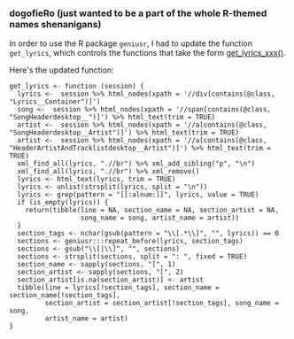 ### dogofieRo (just wanted to be a part of the whole R-themed names shenanigans)

In order to use the R package `geniusr`, I had to update the function `get_lyrics`, which controls the functions that take the form [get_lyrics_xxx()](https://ewenme.github.io/geniusr/articles/geniusr.html).

Here's the updated function:
```{r}
get_lyrics <- function (session) {
  lyrics <-  session %>% html_nodes(xpath = '//div[contains(@class, "Lyrics__Container")]')
  song <-  session %>% html_nodes(xpath = '//span[contains(@class, "SongHeaderdesktop__")]') %>% html_text(trim = TRUE) 
  artist <-  session %>% html_nodes(xpath = '//a[contains(@class, "SongHeaderdesktop__Artist")]') %>% html_text(trim = TRUE)
  artist <-  session %>% html_nodes(xpath = '//a[contains(@class, "HeaderArtistAndTracklistdesktop__Artist")]') %>% html_text(trim = TRUE)
  xml_find_all(lyrics, ".//br") %>% xml_add_sibling("p", "\n")
  xml_find_all(lyrics, ".//br") %>% xml_remove()
  lyrics <- html_text(lyrics, trim = TRUE)
  lyrics <- unlist(strsplit(lyrics, split = "\n"))
  lyrics <- grep(pattern = "[[:alnum:]]", lyrics, value = TRUE)
  if (is_empty(lyrics)) {
    return(tibble(line = NA, section_name = NA, section_artist = NA, 
                  song_name = song, artist_name = artist))
  }
  section_tags <- nchar(gsub(pattern = "\\[.*\\]", "", lyrics)) == 0
  sections <- geniusr:::repeat_before(lyrics, section_tags)
  sections <- gsub("\\[|\\]", "", sections)
  sections <- strsplit(sections, split = ": ", fixed = TRUE)
  section_name <- sapply(sections, "[", 1)
  section_artist <- sapply(sections, "[", 2)
  section_artist[is.na(section_artist)] <- artist
  tibble(line = lyrics[!section_tags], section_name = section_name[!section_tags], 
         section_artist = section_artist[!section_tags], song_name = song, 
         artist_name = artist)
}
```
